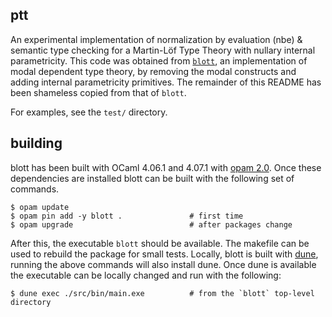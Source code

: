 ## ptt

An experimental implementation of normalization by evaluation (nbe) & semantic type checking for a Martin-Löf
Type Theory with nullary internal parametricity. This code was obtained from
[`blott`](https://github.com/jozefg/blott), an implementation of modal dependent type theory, by removing the
modal constructs and adding internal parametricity primitives. The remainder of this README has been shameless
copied from that of `blott`.

For examples, see the `test/` directory.

## building

blott has been built with OCaml 4.06.1 and 4.07.1 with [opam 2.0](https://opam.ocaml.org/). Once
these dependencies are installed blott can be built with the following set of commands.

```
$ opam update
$ opam pin add -y blott .               # first time
$ opam upgrade                          # after packages change
```

After this, the executable `blott` should be available. The makefile can be used to rebuild the
package for small tests. Locally, blott is built with [dune](https://dune.build), running the above
commands will also install dune. Once dune is available the executable can be locally changed and
run with the following:

```
$ dune exec ./src/bin/main.exe          # from the `blott` top-level directory
```

